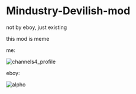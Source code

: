# Mindustry-Devilish-mod
not by eboy, just existing

this mod is meme


me:

![channels4_profile](https://user-images.githubusercontent.com/49786146/164701588-38f57c92-4820-41ba-8292-4e70ee45193f.jpg?size=64)

eboy:

![alpho](https://cdn.discordapp.com/attachments/391020510269669378/967014473955180554/alphaball.png)
